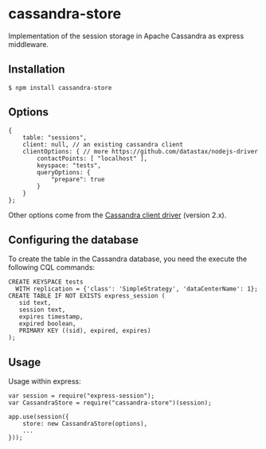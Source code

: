 cassandra-store
===============

Implementation of the session storage in Apache Cassandra as express middleware.

## Installation

```
$ npm install cassandra-store
```

## Options

```
{
    table: "sessions",
    client: null, // an existing cassandra client
    clientOptions: { // more https://github.com/datastax/nodejs-driver
        contactPoints: [ "localhost" ],
        keyspace: "tests",
        queryOptions: {
            "prepare": true
        }
    }
};
```

Other options come from the [Cassandra client driver](https://docs.datastax.com/en/developer/nodejs-driver/2.2/nodejs-driver/whatsNew.html) (version 2.x).

## Configuring the database

To create the table in the Cassandra database, you need the execute the
following CQL commands:

```
CREATE KEYSPACE tests
  WITH replication = {'class': 'SimpleStrategy', 'dataCenterName': 1};
CREATE TABLE IF NOT EXISTS express_session (
   sid text,
   session text,
   expires timestamp,
   expired boolean,
   PRIMARY KEY ((sid), expired, expires)
);
```

## Usage

Usage within express:

```
var session = require("express-session");
var CassandraStore = require("cassandra-store")(session);

app.use(session({
    store: new CassandraStore(options),
    ...
}));
```
